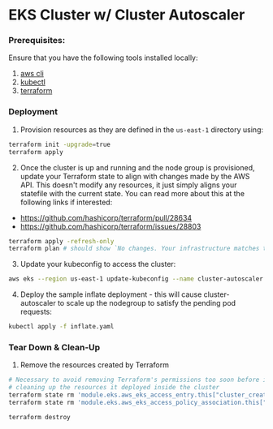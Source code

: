 # EKS Cluster w/ Cluster Autoscaler

### Prerequisites:

Ensure that you have the following tools installed locally:

1. [aws cli](https://docs.aws.amazon.com/cli/latest/userguide/install-cliv2.html)
2. [kubectl](https://Kubernetes.io/docs/tasks/tools/)
3. [terraform](https://learn.hashicorp.com/tutorials/terraform/install-cli)

### Deployment

1. Provision resources as they are defined in the `us-east-1` directory using:

```sh
terraform init -upgrade=true
terraform apply
```

2. Once the cluster is up and running and the node group is provisioned, update your Terraform state to align with changes made by the AWS API. This doesn't modify any resources, it just simply aligns your statefile with the current state. You can read more about this at the following links if interested:

- https://github.com/hashicorp/terraform/pull/28634
- https://github.com/hashicorp/terraform/issues/28803

```sh
terraform apply -refresh-only
terraform plan # should show `No changes. Your infrastructure matches the configuration.`
```

3. Update your kubeconfig to access the cluster:

```sh
aws eks --region us-east-1 update-kubeconfig --name cluster-autoscaler
```

4. Deploy the sample inflate deployment - this will cause cluster-autoscaler to scale up the nodegroup to satisfy the pending pod requests:

```sh
kubectl apply -f inflate.yaml
```

### Tear Down & Clean-Up

1. Remove the resources created by Terraform

```sh
# Necessary to avoid removing Terraform's permissions too soon before its finished
# cleaning up the resources it deployed inside the cluster
terraform state rm 'module.eks.aws_eks_access_entry.this["cluster_creator"]' || true
terraform state rm 'module.eks.aws_eks_access_policy_association.this["cluster_creator_admin"]' || true

terraform destroy
```
